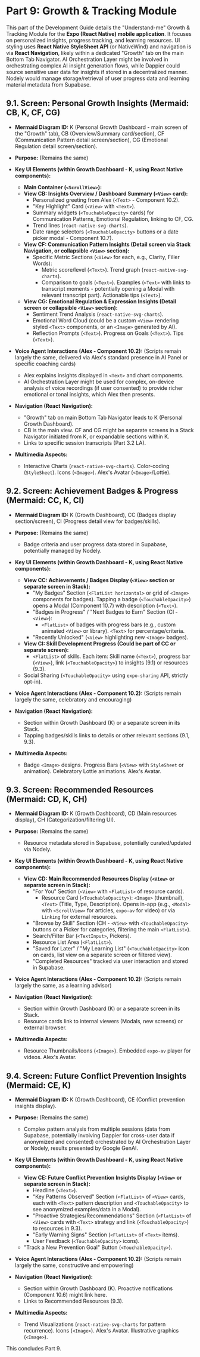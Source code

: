 # Part 9: Growth & Tracking Module

This part of the Development Guide details the "Understand-me" Growth & Tracking Module for the **Expo (React Native) mobile application**. It focuses on personalized insights, progress tracking, and learning resources. UI styling uses **React Native StyleSheet API** (or NativeWind) and navigation is via **React Navigation**, likely within a dedicated "Growth" tab on the main Bottom Tab Navigator. AI Orchestration Layer might be involved in orchestrating complex AI insight generation flows, while Dappier could source sensitive user data for insights if stored in a decentralized manner. Nodely would manage storage/retrieval of user progress data and learning material metadata from Supabase.

## 9.1. Screen: Personal Growth Insights (Mermaid: CB, K, CF, CG)

*   **Mermaid Diagram ID:** K (Personal Growth Dashboard - main screen of the "Growth" tab), CB (Overview/Summary card/section), CF (Communication Pattern detail screen/section), CG (Emotional Regulation detail screen/section).

*   **Purpose:** (Remains the same)

*   **Key UI Elements (within Growth Dashboard - K, using React Native components):**
    *   **Main Container (`<ScrollView>`):**
    *   **View CB: Insights Overview / Dashboard Summary (`<View>` card):**
        *   Personalized greeting from Alex (`<Text>` - Component 10.2).
        *   "Key Highlight" Card (`<View>` with `<Text>`).
        *   Summary widgets (`<TouchableOpacity>` cards) for Communication Patterns, Emotional Regulation, linking to CF, CG.
        *   Trend lines (`react-native-svg-charts`).
        *   Date range selectors (`<TouchableOpacity>` buttons or a date picker modal - Component 10.7).
    *   **View CF: Communication Pattern Insights (Detail screen via Stack Navigation, or collapsible `<View>` section):**
        *   Specific Metric Sections (`<View>` for each, e.g., Clarity, Filler Words):
            *   Metric score/level (`<Text>`). Trend graph (`react-native-svg-charts`).
            *   Comparison to goals (`<Text>`). Examples (`<Text>` with links to transcript moments - potentially opening a Modal with relevant transcript part). Actionable tips (`<Text>`).
    *   **View CG: Emotional Regulation & Expression Insights (Detail screen or collapsible `<View>` section):**
        *   Sentiment Trend Analysis (`react-native-svg-charts`).
        *   Emotional Word Cloud (could be a custom `<View>` rendering styled `<Text>` components, or an `<Image>` generated by AI).
        *   Reflection Prompts (`<Text>`). Progress on Goals (`<Text>`). Tips (`<Text>`).

*   **Voice Agent Interactions (Alex - Component 10.2):** (Scripts remain largely the same, delivered via Alex's standard presence in AI Panel or specific coaching cards)
    *   Alex explains insights displayed in `<Text>` and chart components.
    *   AI Orchestration Layer might be used for complex, on-device analysis of voice recordings (if user consented) to provide richer emotional or tonal insights, which Alex then presents.

*   **Navigation (React Navigation):**
    *   "Growth" tab on main Bottom Tab Navigator leads to K (Personal Growth Dashboard).
    *   CB is the main view. CF and CG might be separate screens in a Stack Navigator initiated from K, or expandable sections within K.
    *   Links to specific session transcripts (Part 3.2 LA).

*   **Multimedia Aspects:**
    *   Interactive Charts (`react-native-svg-charts`). Color-coding (`StyleSheet`). Icons (`<Image>`). Alex's Avatar (`<Image>`/Lottie).

## 9.2. Screen: Achievement Badges & Progress (Mermaid: CC, K, CI)

*   **Mermaid Diagram ID:** K (Growth Dashboard), CC (Badges display section/screen), CI (Progress detail view for badges/skills).

*   **Purpose:** (Remains the same)
    *   Badge criteria and user progress data stored in Supabase, potentially managed by Nodely.

*   **Key UI Elements (within Growth Dashboard - K, using React Native components):**
    *   **View CC: Achievements / Badges Display (`<View>` section or separate screen in Stack):**
        *   "My Badges" Section (`<FlatList horizontal>` or grid of `<Image>` components for badges). Tapping a badge (`<TouchableOpacity>`) opens a Modal (Component 10.7) with description (`<Text>`).
        *   "Badges in Progress" / "Next Badges to Earn" Section (CI - `<View>`):
            *   `<FlatList>` of badges with progress bars (e.g., custom animated `<View>` or library). `<Text>` for percentage/criteria.
        *   "Recently Unlocked" (`<View>` highlighting new `<Image>` badges).
    *   **View CI: Skill Development Progress (Could be part of CC or separate screen):**
        *   `<FlatList>` of skills. Each item: Skill name (`<Text>`), progress bar (`<View>`), link (`<TouchableOpacity>`) to insights (9.1) or resources (9.3).
    *   Social Sharing (`<TouchableOpacity>` using `expo-sharing` API, strictly opt-in).

*   **Voice Agent Interactions (Alex - Component 10.2):** (Scripts remain largely the same, celebratory and encouraging)

*   **Navigation (React Navigation):**
    *   Section within Growth Dashboard (K) or a separate screen in its Stack.
    *   Tapping badges/skills links to details or other relevant sections (9.1, 9.3).

*   **Multimedia Aspects:**
    *   Badge `<Image>` designs. Progress Bars (`<View>` with `StyleSheet` or animation). Celebratory Lottie animations. Alex's Avatar.

## 9.3. Screen: Recommended Resources (Mermaid: CD, K, CH)

*   **Mermaid Diagram ID:** K (Growth Dashboard), CD (Main resources display), CH (Categorization/filtering UI).

*   **Purpose:** (Remains the same)
    *   Resource metadata stored in Supabase, potentially curated/updated via Nodely.

*   **Key UI Elements (within Growth Dashboard - K, using React Native components):**
    *   **View CD: Main Recommended Resources Display (`<View>` or separate screen in Stack):**
        *   "For You" Section (`<View>` with `<FlatList>` of resource cards).
            *   Resource Card (`<TouchableOpacity>`): `<Image>` (thumbnail), `<Text>` (Title, Type, Description). Opens in-app (e.g., `<Modal>` with `<ScrollView>` for articles, `expo-av` for video) or via `Linking` for external resources.
        *   "Browse by Skill" Section (CH - `<View>` with `<TouchableOpacity>` buttons or a Picker for categories, filtering the main `<FlatList>`).
        *   Search/Filter Bar (`<TextInput>`, Pickers).
        *   Resource List Area (`<FlatList>`).
        *   "Saved for Later" / "My Learning List" (`<TouchableOpacity>` icon on cards, list view on a separate screen or filtered view).
        *   "Completed Resources" tracked via user interaction and stored in Supabase.

*   **Voice Agent Interactions (Alex - Component 10.2):** (Scripts remain largely the same, as a learning advisor)

*   **Navigation (React Navigation):**
    *   Section within Growth Dashboard (K) or a separate screen in its Stack.
    *   Resource cards link to internal viewers (Modals, new screens) or external browser.

*   **Multimedia Aspects:**
    *   Resource Thumbnails/Icons (`<Image>`). Embedded `expo-av` player for videos. Alex's Avatar.

## 9.4. Screen: Future Conflict Prevention Insights (Mermaid: CE, K)

*   **Mermaid Diagram ID:** K (Growth Dashboard), CE (Conflict prevention insights display).

*   **Purpose:** (Remains the same)
    *   Complex pattern analysis from multiple sessions (data from Supabase, potentially involving Dappier for cross-user data if anonymized and consented) orchestrated by AI Orchestration Layer or Nodely, results presented by Google GenAI.

*   **Key UI Elements (within Growth Dashboard - K, using React Native components):**
    *   **View CE: Future Conflict Prevention Insights Display (`<View>` or separate screen in Stack):**
        *   Headline (`<Text>`).
        *   "Key Patterns Observed" Section (`<FlatList>` of `<View>` cards, each with `<Text>` pattern description and `<TouchableOpacity>` to see anonymized examples/data in a Modal).
        *   "Proactive Strategies/Recommendations" Section (`<FlatList>` of `<View>` cards with `<Text>` strategy and link (`<TouchableOpacity>`) to resources in 9.3).
        *   "Early Warning Signs" Section (`<FlatList>` of `<Text>` items).
        *   User Feedback (`<TouchableOpacity>` icons).
    *   "Track a New Prevention Goal" Button (`<TouchableOpacity>`).

*   **Voice Agent Interactions (Alex - Component 10.2):** (Scripts remain largely the same, constructive and empowering)

*   **Navigation (React Navigation):**
    *   Section within Growth Dashboard (K). Proactive notifications (Component 10.6) might link here.
    *   Links to Recommended Resources (9.3).

*   **Multimedia Aspects:**
    *   Trend Visualizations (`react-native-svg-charts` for pattern recurrence). Icons (`<Image>`). Alex's Avatar. Illustrative graphics (`<Image>`).

This concludes Part 9.
